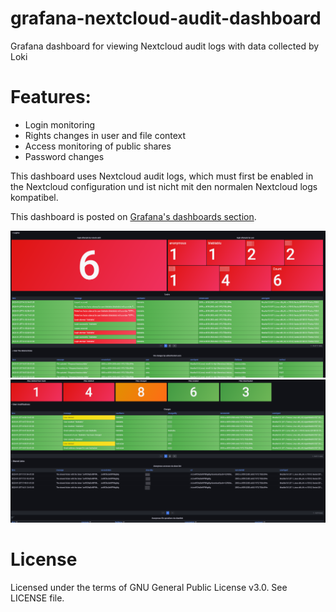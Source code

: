 # grafana-nextcloud-audit-dashboard
Grafana dashboard for viewing Nextcloud audit logs with data collected by Loki

# Features:
- Login monitoring
- Rights changes in user and file context
- Access monitoring of public shares
- Password changes

This dashboard uses Nextcloud audit logs, which must first be enabled in the Nextcloud configuration und ist nicht mit den normalen Nextcloud logs kompatibel. 


This dashboard is posted on [Grafana's dashboards section](https://grafana.com/grafana/dashboards/17957-nextcloud-audit-logs/). 


![Grafana-Dashboard-Nextcloud-Audit](grafana-dashboard-nextcloud-audit-logs-1.png)
![Grafana-Dashboard-Nextcloud-Audit](grafana-dashboard-nextcloud-audit-logs-2.png)



# License
Licensed under the terms of GNU General Public License v3.0. See LICENSE file.
